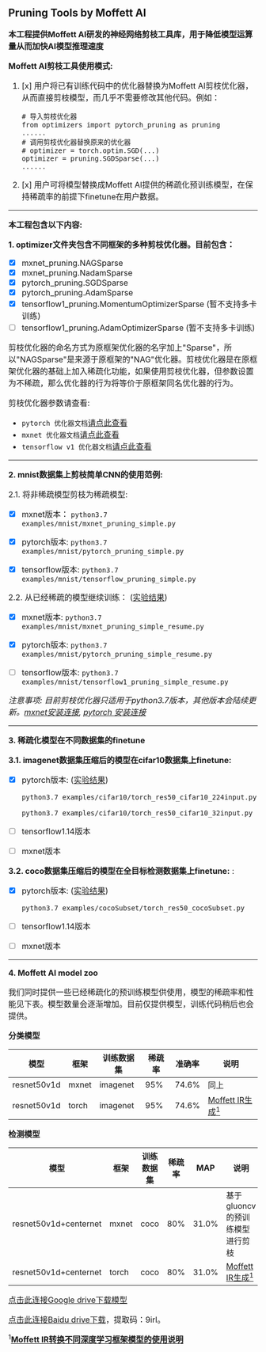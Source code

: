 ## Pruning Tools by Moffett AI
**<font size='3'>本工程提供Moffett AI研发的神经网络剪枝工具库，用于降低模型运算量从而加快AI模型推理速度<font>**

**<font size='3'>Moffett AI剪枝工具使用模式:<font>**
1. [x] 用户将已有训练代码中的优化器替换为Moffett AI剪枝优化器，从而直接剪枝模型，而几乎不需要修改其他代码。例如：
    ```key
    # 导入剪枝优化器
    from optimizers import pytorch_pruning as pruning
    ......
    # 调用剪枝优化器替换原来的优化器
    # optimizer = torch.optim.SGD(...)
    optimizer = pruning.SGDSparse(...)
    ......
    ```

2. [x] 用户可将模型替换成Moffett AI提供的稀疏化预训练模型，在保持稀疏率的前提下finetune在用户数据。
---

**<font size='3'>本工程包含以下内容:</font>**

**<font size='3'>1. optimizer文件夹包含不同框架的多种剪枝优化器。目前包含：</font>**
 * [x] mxnet_pruning.NAGSparse
 * [x] mxnet_pruning.NadamSparse
 * [x] pytorch_pruning.SGDSparse
 * [x] pytorch_pruning.AdamSparse
 * [x] tensorflow1_pruning.MomentumOptimizerSparse (暂不支持多卡训练)
 * [ ] tensorflow1_pruning.AdamOptimizerSparse (暂不支持多卡训练)

 剪枝优化器的命名方式为原框架优化器的名字加上"Sparse"，所以"NAGSparse"是来源于原框架的"NAG"优化器。剪枝优化器是在原框架优化器的基础上加入稀疏化功能，如果使用剪枝优化器，但参数设置为不稀疏，那么优化器的行为将等价于原框架同名优化器的行为。

剪枝优化器参数请查看:
* `pytorch 优化器文档`[请点此查看](./docs/pytorch_parameters.md)
* `mxnet 优化器文档`[请点此查看](./docs/mxnet_parameters.md)
* `tensorflow v1 优化器文档`[请点此查看](./docs/tensorflow1_parameters.md)

---

**<font size='3'>2. mnist数据集上剪枝简单CNN的使用范例:</font>**


<font size='3'>2.1. 将非稀疏模型剪枝为稀疏模型:</font>


 * [x] mxnet版本：
    `python3.7 examples/mnist/mxnet_pruning_simple.py`

 * [x] pytorch版本:
    `python3.7 examples/mnist/pytorch_pruning_simple.py`

  * [x] tensorflow版本:
    `python3.7 examples/mnist/tensorflow_pruning_simple.py`

   <font size='3'>2.2. 从已经稀疏的模型继续训练：</font> ([实验结果](./docs/results.md#pruning-and-finetune-results))

   * [x] mxnet版本:
    `python3.7 examples/mnist/mxnet_pruning_simple_resume.py`

   * [x] pytorch版本:
    `python3.7 examples/mnist/pytorch_pruning_simple_resume.py`

   * [ ] tensorflow版本:
    `python3.7 examples/mnist/tensorflow1_pruning_simple_resume.py`

*注意事项: 目前剪枝优化器只适用于python3.7版本，其他版本会陆续更新。[mxnet安装连接](https://mxnet.apache.org/get_started/?platform=macos&language=python&), [pytorch 安装连接](https://pytorch.org/)*

---
**<font size='3'>3. 稀疏化模型在不同数据集的finetune </font>**

**<font size='3'>3.1.  imagenet数据集压缩后的模型在cifar10数据集上finetune:</font>**
* [x] pytorch版本: ([实验结果](./docs/results.md#task-2-finetune-sparse-network-on-classification-dataset))

    `python3.7 examples/cifar10/torch_res50_cifar10_224input.py`

    `python3.7 examples/cifar10/torch_res50_cifar10_32input.py`
* [ ] tensorflow1.14版本
* [ ] mxnet版本

**<font size='3'>3.2.  coco数据集压缩后的模型在全目标检测数据集上finetune:</font>** : 
* [x] pytorch版本: ([实验结果](./docs/results.md#task-3-finetune-sparse-network-on-detection-dataset))

    `python3.7 examples/cocoSubset/torch_res50_cocoSubset.py`

* [ ] tensorflow1.14版本
* [ ] mxnet版本

---
**<font size='3'>4. Moffett AI model zoo </font>**

我们同时提供一些已经稀疏化的预训练模型供使用，模型的稀疏率和性能见下表。模型数量会逐渐增加。目前仅提供模型，训练代码稍后也会提供。

**<font size='3'>分类模型 </font>**

|模型|框架|训练数据集|稀疏率|准确率|说明|
|-|-|-|-|-|-|
|resnet50v1d|mxnet|imagenet|95%|74.6%|同上|
|resnet50v1d|torch|imagenet|95%|74.6%|[Moffett IR生成<sup>1</sup>](./examples/cifar10/resnet50v1d_graph.png)|

**<font size='3'>检测模型 </font>**

|模型|框架|训练数据集|稀疏率|MAP|说明|
|-|-|-|-|-|-|
|resnet50v1d+centernet|mxnet|coco|80%|31.0%|基于gluoncv的预训练模型进行剪枝||
|resnet50v1d+centernet|torch|coco|80%|31.0%|[Moffett IR生成<sup>1</sup>](./examples/cocoSubset/resnet50v1d_centernet.png)|

[点击此连接Google drive下载模型](https://drive.google.com/open?id=1xZ-lDh1CGnaFMpsQft37kyfocPf16KuR)

[点击此连接Baidu drive下载](https://pan.baidu.com/s/1fL0WYtDJohzujl9AeZbY3w)，提取码：9irl。

<sup>1</sup>**<font size='3'>[Moffett IR转换不同深度学习框架模型的使用说明](./docs/reconstruct_network.md) </font>**
